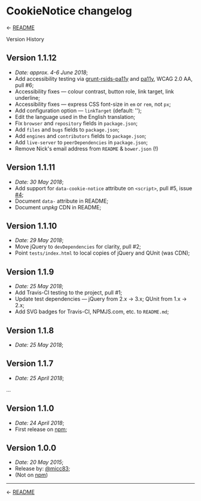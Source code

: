
# CookieNotice changelog

← [README][]

Version History

## Version 1.1.12

 * _Date:  approx. 4-6 June 2018_;
 * Add accessibility testing via [grunt-rsids-pa11y][] and [pa11y][], WCAG 2.0 AA, pull #6;
 * Accessibility fixes — colour contrast, button role, link target, link underline;
 * Accessibility fixes — express CSS font-size in `em` or `rem`, not `px`;
 * Add configuration option — `linkTarget` (default: '');
 * Edit the language used in the English translation;
 * Fix `browser` and `repository` fields in `package.json`;
 * Add `files` and `bugs` fields to `package.json`;
 * Add `engines` and `contributors` fields to `package.json`;
 * Add `live-server` to `peerDependencies` in `package.json`;
 * Remove Nick's email address from `README` & `bower.json` (!)

## Version 1.1.11

 * _Date:  30 May 2018_;
 * Add support for `data-cookie-notice` attribute on `<script>`, pull #5, issue [#4][];
 * Document `data-` attribute in README;
 * Document _unpkg_ CDN in README;

## Version 1.1.10

 * _Date:  29 May 2018_;
 * Move jQuery to `devDependencies` for clarity, pull #2;
 * Point `tests/index.html` to local copies of jQuery and QUnit (was CDN);

## Version 1.1.9

 * _Date:  25 May 2018_;
 * Add Travis-CI testing to the project, pull #1;
 * Update test dependencies —
   jQuery from 2.x → 3.x; QUnit from 1.x → 2.x;
 * Add SVG badges for Travis-CI, NPMJS.com, etc. to `README.md`;

## Version 1.1.8

 * _Date:  25 May 2018_;

## Version 1.1.7

 * _Date:  25 April 2018_;

...

## Version 1.1.0

 * _Date:  24 April 2018_;
 * First release on [npm][];

## Version 1.0.0

 * _Date:  20 May 2015_;
 * Release by:  [@micc83][];
 * (Not on [npm][])

---

← [README][]

[readme]: https://github.com/AOEpeople/cookie-notice#readme
[npm]: https://www.npmjs.com/package/cookie-notice
[@micc83]: https://github.com/micc83/cookie-notice-js "Alessandro Benoit"
[#4]: https://github.com/AOEpeople/cookie-notice/issues/4
[a11y-fail]: https://travis-ci.org/nfreear/cookie-notice/jobs/387344672#L1217-L1235
[grunt-rsids-pa11y]: https://www.npmjs.com/package/grunt-rsids-pa11y
[pa11y]: http://pa11y.org/
